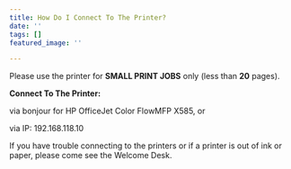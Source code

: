 ```yaml
---
title: How Do I Connect To The Printer?
date: ''
tags: []
featured_image: ''

---
```

Please use the printer for **SMALL PRINT JOBS** only (less than **20** pages).

**Connect To The Printer:**

via bonjour for HP OfficeJet Color FlowMFP X585, or

via IP: 192.168.118.10

If you have trouble connecting to the printers or if a printer is out of ink or paper, please come see the Welcome Desk.